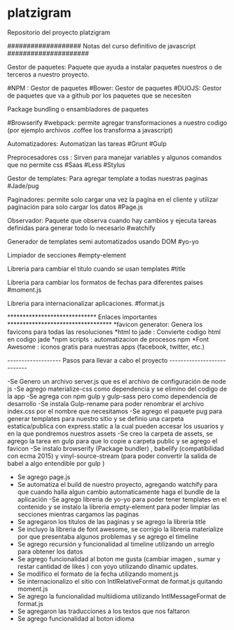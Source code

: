# platzigram
Repositorio del proyecto platzigram


###################   Notas del curso definitivo de javascript   #####################

Gestor de paquetes: Paquete que ayuda a instalar paquetes nuestros o de terceros a nuestro proyecto.

#NPM : Gestor de paquetes 
#Bower: Gestor de paquetes 
#DUOJS: Gestor de paquetes que va a github por los paquetes que se necesiten 

Package bundling o ensambladores de paquetes 

#Browserify 
#webpack: permite agregar transformaciones a nuestro codigo (por ejemplo archivos .coffee los transforma a javascript)

Automatizadores: Automatizan las tareas 
#Grunt
#Gulp

Preprocesadores css : Sirven para manejar variables y algunos comandos que no permite css
#Saas 
#Less
#Stylus

Gestor de templates: Para agregar template a todas nuestras paginas
#Jade/pug 

Paginadores: permite solo cargar una vez la pagina en el cliente y utilizar paginación para solo cargar los datos
#Page.js

Observador: Paquete que observa cuando hay cambios y ejecuta tareas definidas para generar todo lo necesario
#watchify

Generador de templates semi automatizados usando DOM 
#yo-yo

Limpiador de secciones 
#empty-element

Libreria para cambiar el titulo cuando se usan templates 
#title 

Libreria para cambiar los formatos de fechas para diferentes paises
#moment.js

Libreria para internacionalizar aplicaciones. 
#format.js



*****************************  Enlaces importantes  **********************************
*favicon generator: Genera los favicons para todas las resoluciones 
*html to jade : Convierte codigo html en codigo jade 
*npm scripts : automatizacion de procesos npm
*Font Awesome :  iconos gratis para nuestras apps (facebook, twitter, etc.)

-------------------   Pasos para llevar a cabo el proyecto ---------------------------

-Se Genero un archivo server.js que es el archivo de configuración de node js 
-Se agrego materialize-css como dependencia y se elimino del codigo de la app
-Se agrega con npm gulp y gulp-sass pero como dependencia de desarrollo 
-Se instala Gulp-rename para poder renombrar el archivo index.css por el nombre que necesitamos
-Se agrego el paquete pug para generar templates para nuestro sitio y se definio una carpeta estatica/publica con express.static  a la cual pueden accesar los usuarios y en la que pondremos nuestros assets 
-Se creo la carpeta de assets, se agrego la tarea en gulp para que lo copie a carpeta public y se agrego el favicon 
-Se instalo browserify (Package bundler) , babelify (compatibilidad con ecma 2015) y vinyl-source-stream (para poder convertir la salida de babel a algo entendible por gulp )
- Se agrego page.js
- Se automatiza el build de nuestro proyecto, agregando watchify para que cuando halla algun cambio automaticamente haga el bundle de la aplicación
-Se agrego libreria de yo-yo para poder tener templates en el contenido y se instalo la libreria empty-element para poder limpiar las secciones mientras cargamos las paginas 
- Se agregaron los titulos de las paginas y se agrego la libreria title 
- Se incluyo la libreria de font awesome, se corrigio la libreria materialize por que presentaba algunos problemas y se agrego el timeline
- Se agrego recursión y funcionalidad al timeline utilizando un arreglo para obtener los datos 
- Se agrego funcionalidad al boton me gusta (cambiar imagen , sumar y restar cantidad de likes ) con yoyo utilizando dinamic updates.
- Se modifico el formato de la fecha utilizando moment.js
- Se internacionalizo el sitio con IntlRelativeFormat de  format.js quitando moment.js
- Se agrego la funcionalidad multiidioma utilizando IntlMessageFormat de format.js
- Se agregaron las traducciones a los textos que nos faltaron 
- Se agrego funcionalidad al boton idioma